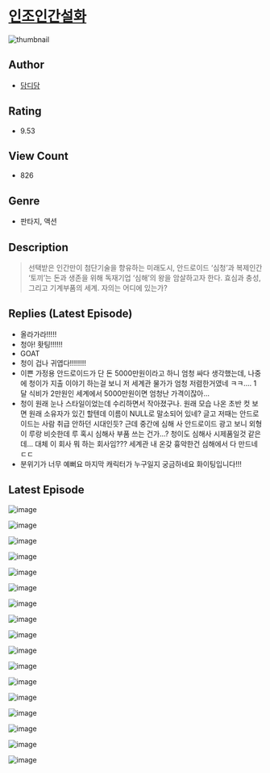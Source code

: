 # [인조인간설화](https://comic.naver.com/challenge/list?titleId=809966)
![thumbnail](https://image-comic.pstatic.net/user_contents_data/challenge_comic/2023/05/23/363657/upload_7148729080897168432_480x623.jpeg)

## Author
- [담디담](https://comic.naver.com/artistTitle?id=363657)

## Rating
- 9.53

## View Count
- 826

## Genre
- 판타지, 액션

## Description
> 선택받은 인간만이 첨단기술을 향유하는 미래도시, 안드로이드 ‘심청’과 복제인간 ‘토끼’는 돈과 생존을 위해 독재기업 ‘심해’의 왕을 암살하고자 한다. 효심과 충성, 그리고 기계부품의 세계. 자의는 어디에 있는가?

## Replies (Latest Episode)
- 올라가라!!!!!
- 청아! 홧팅!!!!!!
- GOAT
- 청이 겁나 귀엽다!!!!!!!!
- 이쁜 가정용 안드로이드가 단 돈 5000만원이라고 하니 엄청 싸다 생각했는데, 나중에 청이가 지출 이야기 하는걸 보니 저 세계관 물가가 엄청 저렴한거였네 ㅋㅋ.... 1달 식비가 2만원인 세계에서 5000만원이면 엄청난 가격이잖아...
- 청이 원래 눈나 스타일이었는데 수리하면서 작아졌구나. 원래 모습 나온 초반 컷 보면 원래 소유자가 있긴 할텐데 이름이 NULL로 말소되어 있네? 글고 저때는 안드로이드는 사람 취급 안하던 시대인듯? 근데 중간에 심해 사 안드로이드 광고 보니 외형이 루랑 비슷한데 루 혹시 심해사 부품 쓰는 건가...? 청이도 심해사 시제품일것 같은데... 대체 이 회사 뭐 하는 회사임??? 세계관 내 온갖 흉악한건 심해에서 다 만드네 ㄷㄷ
- 분위기가 너무 예뻐요 마지막 캐릭터가 누구일지 궁금하네요 화이팅입니다!!!

## Latest Episode
![image](https://image-comic.pstatic.net/user_contents_data/challenge_comic/2023/05/23/363657/upload_3486128477189005670.jpeg)

![image](https://image-comic.pstatic.net/user_contents_data/challenge_comic/2023/05/23/363657/upload_7292280404222436193.jpeg)

![image](https://image-comic.pstatic.net/user_contents_data/challenge_comic/2023/05/23/363657/upload_3990859088089199159.jpeg)

![image](https://image-comic.pstatic.net/user_contents_data/challenge_comic/2023/05/23/363657/upload_3558515744379921972.jpeg)

![image](https://image-comic.pstatic.net/user_contents_data/challenge_comic/2023/05/23/363657/upload_3977583594043553124.jpeg)

![image](https://image-comic.pstatic.net/user_contents_data/challenge_comic/2023/05/23/363657/upload_7005742172153787440.jpeg)

![image](https://image-comic.pstatic.net/user_contents_data/challenge_comic/2023/05/23/363657/upload_3833184740554715701.jpeg)

![image](https://image-comic.pstatic.net/user_contents_data/challenge_comic/2023/05/23/363657/upload_7076059235744769081.jpeg)

![image](https://image-comic.pstatic.net/user_contents_data/challenge_comic/2023/05/23/363657/upload_7077235712330981938.jpeg)

![image](https://image-comic.pstatic.net/user_contents_data/challenge_comic/2023/05/23/363657/upload_7089851307019219251.jpeg)

![image](https://image-comic.pstatic.net/user_contents_data/challenge_comic/2023/05/23/363657/upload_3702351850547405666.jpeg)

![image](https://image-comic.pstatic.net/user_contents_data/challenge_comic/2023/05/23/363657/upload_7017842096461657186.jpeg)

![image](https://image-comic.pstatic.net/user_contents_data/challenge_comic/2023/05/23/363657/upload_7291998745266578231.jpeg)

![image](https://image-comic.pstatic.net/user_contents_data/challenge_comic/2023/05/23/363657/upload_7076615377457000549.jpeg)

![image](https://image-comic.pstatic.net/user_contents_data/challenge_comic/2023/05/23/363657/upload_7005179037520049506.jpeg)

![image](https://image-comic.pstatic.net/user_contents_data/challenge_comic/2023/05/23/363657/upload_3834306435688249142.jpeg)

![image](https://image-comic.pstatic.net/user_contents_data/challenge_comic/2023/05/23/363657/upload_3834080851138000688.jpeg)
